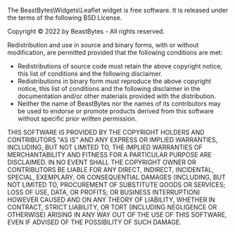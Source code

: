 The BeastBytes\Widgets\Leaflet widget is free software. It is released under the terms of the following BSD License.

Copyright © 2022 by BeastBytes - All rights reserved.

Redistribution and use in source and binary forms, with or without modification, are permitted provided that the following conditions are met:

*   Redistributions of source code must retain the above copyright notice, this list of conditions and the following disclaimer.
*   Redistributions in binary form must reproduce the above copyright notice, this list of conditions and the following disclaimer in the documentation and/or other materials provided with the distribution.
*   Neither the name of BeastBytes nor the names of its contributors may be used to endorse or promote products derived from this software without specific prior written permission.

THIS SOFTWARE IS PROVIDED BY THE COPYRIGHT HOLDERS AND CONTRIBUTORS "AS IS" AND ANY EXPRESS OR IMPLIED WARRANTIES, INCLUDING, BUT NOT LIMITED TO, THE IMPLIED WARRANTIES OF MERCHANTABILITY AND FITNESS FOR A PARTICULAR PURPOSE ARE DISCLAIMED. IN NO EVENT SHALL THE COPYRIGHT OWNER OR CONTRIBUTORS BE LIABLE FOR ANY DIRECT, INDIRECT, INCIDENTAL, SPECIAL, EXEMPLARY, OR CONSEQUENTIAL DAMAGES (INCLUDING, BUT NOT LIMITED TO, PROCUREMENT OF SUBSTITUTE GOODS OR SERVICES; LOSS OF USE, DATA, OR PROFITS; OR BUSINESS INTERRUPTION) HOWEVER CAUSED AND ON ANY THEORY OF LIABILITY, WHETHER IN CONTRACT, STRICT LIABILITY, OR TORT (INCLUDING NEGLIGENCE OR OTHERWISE) ARISING IN ANY WAY OUT OF THE USE OF THIS SOFTWARE, EVEN IF ADVISED OF THE POSSIBILITY OF SUCH DAMAGE.
